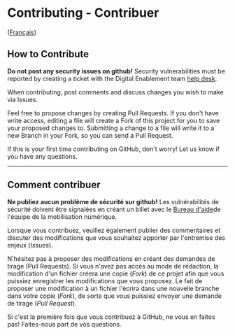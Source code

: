 # Contributing - Contribuer

([Français](#comment-contribuer))

## How to Contribute

**Do not post any security issues on github!** Security vulnerabilities must be reported by creating a ticket with the Digital Enablement team [help desk](https://gccollab.ca/help/knowledgebase).

When contributing, post comments and discuss changes you wish to make via Issues.

Feel free to propose changes by creating Pull Requests. If you don't have write access, editing a file will create a Fork of this project for you to save your proposed changes to. Submitting a change to a file will write it to a new Branch in your Fork, so you can send a Pull Request.

If this is your first time contributing on GitHub, don't worry! Let us know if you have any questions.

______________________

## Comment contribuer

**Ne publiez aucun problème de sécurité sur github!** Les vulnérabilités de sécurité doivent être signalées en créant un billet avec le [Bureau d'aide](https://gccollab.ca/help/knowledgebase)de l'équipe de la mobilisation numérique.

Lorsque vous contribuez, veuillez également publier des commentaires et discuter des modifications que vous souhaitez apporter par l'entremise des enjeux (_Issues_).

N'hésitez pas à proposer des modifications en créant des demandes de tirage (Pull Requests). Si vous n'avez pas accès au mode de rédaction, la modification d'un fichier créera une copie (_Fork_) de ce projet afin que vous puissiez enregistrer les modifications que vous proposez. Le fait de proposer une modification à un fichier l'écrira dans une nouvelle branche dans votre copie (_Fork_), de sorte que vous puissiez envoyer une demande de tirage (_Pull Request_).

Si c'est la première fois que vous contribuez à GitHub, ne vous en faites pas! Faites-nous part de vos questions.
